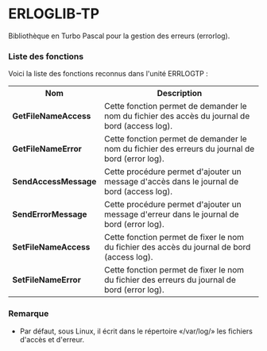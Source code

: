 # ERLOGLIB-TP
Bibliothèque en Turbo Pascal pour la gestion des erreurs (errorlog).

<h3>Liste des fonctions</h3>

Voici la liste des fonctions reconnus dans l'unité ERRLOGTP :

<table>
	<tr>
		<th>Nom</th>
		<th>Description</th>
	</tr>
  <tr>
    <td><b>GetFileNameAccess</b></td>
    <td>Cette fonction permet de demander le nom du fichier des accès du journal de bord (access log).</td>
  </tr>
  <tr>
    <td><b>GetFileNameError</b></td>
    <td>Cette fonction permet de demander le nom du fichier des erreurs du journal de bord (error log).</td>
  </tr>
  <tr>
    <td><b>SendAccessMessage</b></td>
    <td>Cette procédure permet d'ajouter un message d'accès dans le journal de bord (access log).</td>
  </tr>
  <tr>
    <td><b>SendErrorMessage</b>
      <td>Cette procédure permet d'ajouter un message d'erreur dans le journal de bord (error log).</td>
  </tr>
  <tr>
    <td><b>SetFileNameAccess</b>
    <td>Cette fonction permet de fixer le nom du fichier des accès du journal de bord (access log).</td>
  </tr>
  <tr>
    <td><b>SetFileNameError</b>
    <td>Cette fonction permet de fixer le nom du fichier des erreurs du journal de bord (error log).</td>
  </tr>
</table>

<h3>Remarque</h3>
<ul>
	<li>Par défaut, sous Linux, il écrit dans le répertoire «/var/log/» les fichiers d'accès et d'erreur.</li>
</ul>
